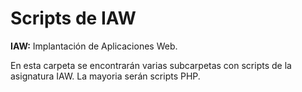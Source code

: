 # Scripts de IAW

**IAW:** Implantación de Aplicaciones Web.

En esta carpeta se encontrarán varias subcarpetas con scripts de la asignatura IAW. La mayoria serán scripts PHP.

